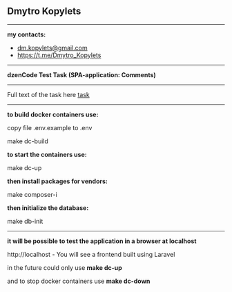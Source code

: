 ## Dmytro Kopylets
***

**my contacts:**
* dm.kopylets@gmail.com
* https://t.me/Dmytro_Kopylets

***

**dzenCode Test Task (SPA-application: Comments)**

***

Full text of the task here [task](task%2FPHP_Laravel_SPA_Application_comments.pdf)

***

**to build docker containers use:**

copy file .env.example to .env

make dc-build

**to start the containers use:**

make dc-up

**then install packages for vendors:**

make composer-i

**then initialize the database:**

make db-init

***

**it will be possible to test the application in a browser at localhost**

   http://localhost - You will see a frontend built using Laravel

in the future could only use 
**make dc-up**


and to stop docker containers use 
**make dc-down**


